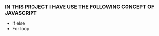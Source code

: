 
<h3>IN THIS PROJECT I HAVE USE THE FOLLOWING CONCEPT OF JAVASCRIPT</h3>
<ul>
  <li>If else</li>
  <li>For loop</li>
</ul>

